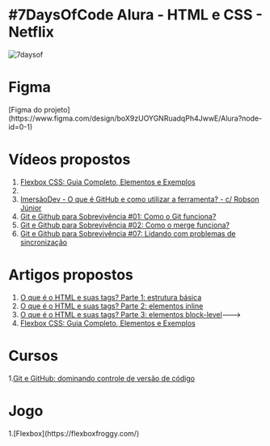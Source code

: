<h1> #7DaysOfCode Alura - HTML e CSS - Netflix </h1>

![7daysof](https://github.com/RenWro/7DaysOfCode-GitHub/assets/134458911/b38ca43b-907a-479e-a651-13791e7c603a)


<h1>Figma</h1>
[Figma do projeto](https://www.figma.com/design/boX9zUOYGNRuadqPh4JwwE/Alura?node-id=0-1)

<h1>Vídeos propostos</h1>

1. [Flexbox CSS: Guia Completo, Elementos e Exemplos](https://www.alura.com.br/artigos/css-guia-do-flexbox) <br>
2. [](https://www.youtube.com/watch?v=vhqTiQdUHfY)<br>
3. [ImersãoDev - O que é GitHub e como utilizar a ferramenta? - c/ Robson Júnior](https://www.youtube.com/watch?v=nec3n02idMw)<br>
4. [Git e Github para Sobrevivência #01: Como o Git funciona?](https://www.youtube.com/watch?v=BAmvmaKQklQ&list=PLh2Y_pKOa4Uf-cUQOVNGlz_GVHx8QYoE6&index=2)<br>
5. [Git e Github para Sobrevivência #02: Como o merge funciona?](https://www.youtube.com/watch?v=t_UND1if4eI)<br>
6. [Git e Github para Sobrevivência #07: Lidando com problemas de sincronização](https://www.youtube.com/watch?v=CbCn5_4WtP0)<br>




<h1>Artigos propostos</h1>

1. [O que é o HTML e suas tags? Parte 1: estrutura básica](https://www.alura.com.br/artigos/o-que-e-html-suas-tags-parte-1-estrutura-basica?utm_source=ActiveCampaign&utm_medium=email&utm_content=%237DaysOfCode+-+HTML+e+CSS+2%2F7%3A+%F0%9F%91%A9%F0%9F%8F%BD%E2%80%8D%F0%9F%92%BB+Primeira+se%C3%A7%C3%A3o&utm_campaign=%5BAlura+%237Days+of+Code%5D%28HTML+++CSS%29+Dia+2%3A+Primeira+se%C3%A7%C3%A3o&vgo_ee=mAgZkYkiFeSyVXUxCMEgGigFfsHX1KtEQ6so2w%2BCYb0%3D)
2. [O que é o HTML e suas tags? Parte 2: elementos inline](https://www.alura.com.br/artigos/o-que-e-html-suas-tags-parte-2-elementos-inline?utm_source=ActiveCampaign&utm_medium=email&utm_content=%237DaysOfCode+-+HTML+e+CSS+2%2F7%3A+%F0%9F%91%A9%F0%9F%8F%BD%E2%80%8D%F0%9F%92%BB+Primeira+se%C3%A7%C3%A3o&utm_campaign=%5BAlura+%237Days+of+Code%5D%28HTML+++CSS%29+Dia+2%3A+Primeira+se%C3%A7%C3%A3o&vgo_ee=mAgZkYkiFeSyVXUxCMEgGigFfsHX1KtEQ6so2w%2BCYb0%3D)
3. [O que é o HTML e suas tags? Parte 3: elementos block-level](https://www.alura.com.br/artigos/html-tags-elementos-block-level?utm_source=ActiveCampaign&utm_medium=email&utm_content=%237DaysOfCode+-+HTML+e+CSS+2%2F7%3A+%F0%9F%91%A9%F0%9F%8F%BD%E2%80%8D%F0%9F%92%BB+Primeira+se%C3%A7%C3%A3o&utm_campaign=%5BAlura+%237Days+of+Code%5D%28HTML+++CSS%29+Dia+2%3A+Primeira+se%C3%A7%C3%A3o&vgo_ee=mAgZkYkiFeSyVXUxCMEgGigFfsHX1KtEQ6so2w%2BCYb0%3D)--->
4. [Flexbox CSS: Guia Completo, Elementos e Exemplos](https://www.alura.com.br/artigos/css-guia-do-flexbox) <br>

<h1>Cursos</h1>

1.[Git e GitHub: dominando controle de versão de código](https://www.alura.com.br/curso-online-git-github-dominando-controle-versao-codigo)

<h1>Jogo</h1>
1.[Flexbox](https://flexboxfroggy.com/)

